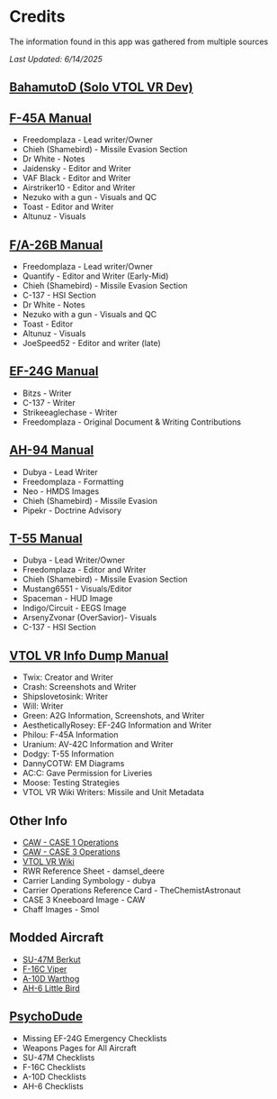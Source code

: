 # Credits

<p class="text-balance">The information found in this app was gathered from multiple sources</p>

_Last Updated: 6/14/2025_

## [BahamutoD (Solo VTOL VR Dev)](https://vtolvr.bdynamicsstudio.com/)

## [F-45A Manual](https://docs.google.com/document/d/1Zrw58fDb3uGjZQlJF0dpX-7Z8UbnXHhvI87TuKZNT7s/edit?usp=sharing)

- Freedomplaza - Lead writer/Owner
- Chieh (Shamebird) - Missile Evasion Section
- Dr White - Notes
- Jaidensky - Editor and Writer
- VAF Black - Editor and Writer
- Airstriker10 - Editor and Writer
- Nezuko with a gun - Visuals and QC
- Toast - Editor and Writer
- Altunuz - Visuals

## [F/A-26B Manual](https://docs.google.com/document/d/1Hw-2TRqzCNrhTMwxESI6Q87yQoB-amw-8Y_G2tiaRLk/edit?usp=sharing)

- Freedomplaza - Lead writer/Owner
- Quantify - Editor and Writer (Early-Mid)
- Chieh (Shamebird) - Missile Evasion Section
- C-137 - HSI Section
- Dr White - Notes
- Nezuko with a gun - Visuals and QC
- Toast - Editor
- Altunuz - Visuals
- JoeSpeed52 - Editor and writer (late)

## [EF-24G Manual](https://docs.google.com/document/d/1fM7stkRmIPnB8YuhbPtWZeSZbr9fox37vfHYbzSUmwQ/edit?usp=sharing)

- Bitzs - Writer
- C-137 - Writer
- Strikeeaglechase - Writer
- Freedomplaza - Original Document & Writing Contributions

## [AH-94 Manual](https://docs.google.com/document/d/1-qUEX23_XTOaU8_EvmKwQcrEiPSgdfr97OrFNhW1kgM/edit?usp=sharing)

- Dubya - Lead Writer
- Freedomplaza - Formatting
- Neo - HMDS Images
- Chieh (Shamebird) - Missile Evasion
- Pipekr - Doctrine Advisory

## [T-55 Manual](https://docs.google.com/document/d/1GMBxS86ap_kfdGiXceajVNlEwcMyXt58Z5nMmzxLI3I/edit?usp=drivesdk)

- Dubya - Lead Writer/Owner
- Freedomplaza - Editor and Writer
- Chieh (Shamebird) - Missile Evasion Section
- Mustang6551 - Visuals/Editor
- Spaceman - HUD Image
- Indigo/Circuit - EEGS Image
- ArsenyZvonar (OverSavior)- Visuals
- C-137 - HSI Section

## [VTOL VR Info Dump Manual](https://docs.google.com/document/d/1aO7MfnVKifu18cYt-qD8ITu_RMSCAhm8rvYi-YfAgDM/edit)

- Twix: Creator and Writer
- Crash: Screenshots and Writer
- Shipslovetosink: Writer
- Will: Writer
- Green: A2G Information, Screenshots, and Writer
- AestheticallyRosey: EF-24G Information and Writer
- Philou: F-45A Information
- Uranium: AV-42C Information and Writer
- Dodgy: T-55 Information
- DannyCOTW: EM Diagrams
- AC:C: Gave Permission for Liveries
- Moose: Testing Strategies
- VTOL VR Wiki Writers: Missile and Unit Metadata

## Other Info

- [CAW - CASE 1 Operations](https://docs.google.com/document/d/1kfQmxAPwma7dGBfaoXf2ximF2hLuhIVkQ9D5V7cSclQ/edit?usp=sharing)
- [CAW - CASE 3 Operations](https://docs.google.com/document/d/11gUgshqHGJKlRgmRFDWvU2P5tymrY0gbheKaAdNFehU/edit?usp=sharing)
- [VTOL VR Wiki](https://vtolvr.wiki.gg/wiki/VTOL_VR_Wiki)
- RWR Reference Sheet - damsel_deere
- Carrier Landing Symbology - dubya
- Carrier Operations Reference Card - TheChemistAstronaut
- CASE 3 Kneeboard Image - CAW
- Chaff Images - Smol

## Modded Aircraft

- [SU-47M Berkut](https://steamcommunity.com/sharedfiles/filedetails/?id=3460136508)
- [F-16C Viper](https://steamcommunity.com/sharedfiles/filedetails/?id=3346173029)
- [A-10D Warthog](https://steamcommunity.com/sharedfiles/filedetails/?id=3421380376)
- [AH-6 Little Bird](https://steamcommunity.com/sharedfiles/filedetails/?id=3448085888)

## [PsychoDude](https://liparistudios.com)

- Missing EF-24G Emergency Checklists
- Weapons Pages for All Aircraft
- SU-47M Checklists
- F-16C Checklists
- A-10D Checklists
- AH-6 Checklists
